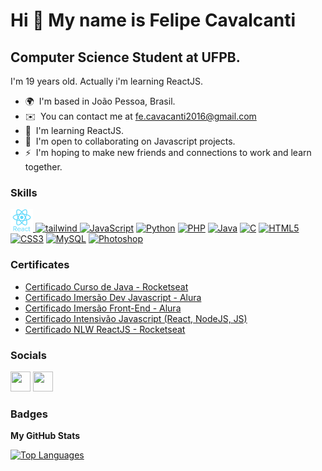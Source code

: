 Hi 👋 My name is Felipe Cavalcanti
=================================

Computer Science Student at UFPB.
---------------------------------

I'm 19 years old. Actually i'm learning ReactJS.

* 🌍  I'm based in João Pessoa, Brasil.
* ✉️  You can contact me at [fe.cavacanti2016@gmail.com](mailto:fe.cavacanti2016@gmail.com)
* 🧠  I'm learning ReactJS.
* 🤝  I'm open to collaborating on Javascript projects.
* ⚡  I'm hoping to make new friends and connections to work and learn together.

### Skills


<p align="left">
<a href="https://reactjs.org/" target="_blank" rel="noreferrer"> <img src="https://raw.githubusercontent.com/devicons/devicon/master/icons/react/react-original-wordmark.svg" alt="react" width="36" height="36"/> </a> 
<a href="https://tailwindcss.com/" target="_blank" rel="noreferrer"> <img src="https://www.vectorlogo.zone/logos/tailwindcss/tailwindcss-icon.svg" alt="tailwind" width="36" height="36"/> </a> 
<a href="https://developer.mozilla.org/en-US/docs/Web/JavaScript" target="_blank" rel="noreferrer"><img src="https://raw.githubusercontent.com/danielcranney/readme-generator/main/public/icons/skills/javascript-colored.svg" width="36" height="36" alt="JavaScript" /></a>
<a href="https://www.python.org/" target="_blank" rel="noreferrer"><img src="https://raw.githubusercontent.com/danielcranney/readme-generator/main/public/icons/skills/python-colored.svg" width="36" height="36" alt="Python" /></a>
<a href="https://www.php.net/" target="_blank" rel="noreferrer"><img src="https://raw.githubusercontent.com/danielcranney/readme-generator/main/public/icons/skills/php-colored.svg" width="36" height="36" alt="PHP" /></a>
<a href="https://www.oracle.com/java/" target="_blank" rel="noreferrer"><img src="https://raw.githubusercontent.com/danielcranney/readme-generator/main/public/icons/skills/java-colored.svg" width="36" height="36" alt="Java" /></a>
<a href="https://docs.microsoft.com/en-us/cpp/?view=msvc-170" target="_blank" rel="noreferrer"><img src="https://raw.githubusercontent.com/danielcranney/readme-generator/main/public/icons/skills/c-colored.svg" width="36" height="36" alt="C" /></a>
<a href="https://developer.mozilla.org/en-US/docs/Glossary/HTML5" target="_blank" rel="noreferrer"><img src="https://raw.githubusercontent.com/danielcranney/readme-generator/main/public/icons/skills/html5-colored.svg" width="36" height="36" alt="HTML5" /></a>
<a href="https://www.w3.org/TR/CSS/#css" target="_blank" rel="noreferrer"><img src="https://raw.githubusercontent.com/danielcranney/readme-generator/main/public/icons/skills/css3-colored.svg" width="36" height="36" alt="CSS3" /></a>
<a href="https://www.mysql.com/" target="_blank" rel="noreferrer"><img src="https://raw.githubusercontent.com/danielcranney/readme-generator/main/public/icons/skills/mysql-colored.svg" width="36" height="36" alt="MySQL" /></a>
<a href="https://www.adobe.com/uk/products/photoshop.html" target="_blank" rel="noreferrer"><img src="https://raw.githubusercontent.com/danielcranney/readme-generator/main/public/icons/skills/photoshop-colored.svg" width="36" height="36" alt="Photoshop" /></a>
</p>

### Certificates
- [Certificado Curso de Java - Rocketseat](https://app.rocketseat.com.br/certificates/3fa81921-e76f-4cda-9180-256d83aaa7f2)
- [Certificado Imersão Dev Javascript - Alura](https://cursos.alura.com.br/immersion/certificate/user/4608593)
- [Certificado Imersão Front-End - Alura](https://cursos.alura.com.br/immersion/certificate/user/4608593)
- [Certificado Intensivão Javascript (React, NodeJS, JS)](https://dlp.hashtagtreinamentos.com/certificado/download?ncf=Felipe%20Apolinario&necf=Intensiv%C3%A3o+de+JavaScript&dtcf=01%2F02%2F24&hcf=8)
- [Certificado NLW ReactJS - Rocketseat](https://app.rocketseat.com.br/certificates/237ce6f8-52e2-4041-8f2e-2f845760602d)

### Socials

<p align="left"> <a href="https://discord.com/users/felipe1209" target="_blank" rel="noreferrer"><img src="https://raw.githubusercontent.com/danielcranney/readme-generator/main/public/icons/socials/discord.svg" width="32" height="32" /></a> <a href="http://www.instagram.com/felipecvlc" target="_blank" rel="noreferrer"><img src="https://raw.githubusercontent.com/danielcranney/readme-generator/main/public/icons/socials/instagram.svg" width="32" height="32" /></a></p>

### Badges

<b>My GitHub Stats</b>

<a href="https://github.com/feapolina" align="left"><img src="https://github-readme-stats.vercel.app/api/top-langs/?username=feapolina&langs_count=10&title_color=f97316&text_color=ffffff&icon_color=0891b2&bg_color=1c1917&hide_border=true&locale=en&custom_title=Top%20%Languages" alt="Top Languages" /></a>
